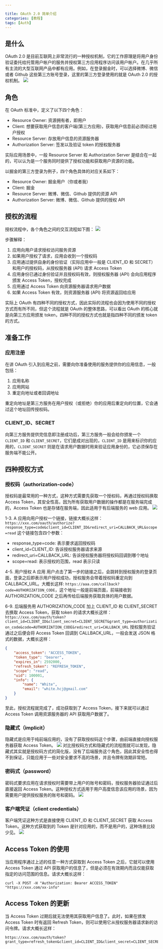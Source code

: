 ```yaml
---

title: OAuth 2.0 简单介绍
categories: [教程]
tags: [Auth]
---
```


## 是什么
OAuth 2.0 是目前互联网上非常流行的一种授权机制，它的工作原理是将用户身份验证委托给托管用户帐户的服务并授权第三方应用程序访问该用户帐户。在几乎所有主流的大型互联网产品中都有应用。例如，在登录掘金时，可以选择微博、微信或者 Github 这些第三方账号登录，这里的第三方登录使用的就是 OAuth 2.0 的授权机制。
![](/assets/post_imgs/oauth2/juejin_login.webp)
<!-- more -->

## 角色
在 OAuth 标准中，定义了以下四个角色：
- Resource Owner: 资源拥有者，即用户
- Client: 想要获取用户信息的客户端(第三方应用)，获取用户信息前必须经过用户授权
- Resource Server: 存放用户信息的资源服务器
- Authorization Server: 签发以及验证 token 的授权服务器

实际应用场景中，一般 Resource Server 和 Authorization Server 是结合在一起的，可以认为是一个服务同时提供了授权功能和获取用户资源的功能。

以掘金的第三方登录为例子，四个角色具体的对应关系如下：
- Resource Owner: 掘金用户（你或者我）
- Client: 掘金
- Resource Server: 微博、微信、Github 提供的资源 API
- Authorization Server: 微博、微信、Github 提供的授权 API  

## 授权的流程
授权流程中，各个角色之间的交互流程如下图：
![](/assets/post_imgs/oauth2/abstract_protocol_flow.webp)

步骤解释：
1. 应用向用户请求授权访问服务资源
2. 如果用户授权了请求，应用会收到一个授权码
3. 应用通过提供自身的身份验证（实际应用中一般是 CLIENT_ID 和 SECRET）和用户的授权码，从授权服务器 (API) 请求 Access Token
4. 应用身份已通过身份验证并且授权码有效，则授权服务器 (API) 会向应用程序颁发 Access Token，授权完成
5. 应用通过 Access Token 向资源服务器请求用户数据
6. 如果 Access Token 有效，则资源服务器 (API) 将资源返回给应用

实际上 OAuth 有四种不同的授权方式，因此实际的流程也会因为使用不同的授权方式而有所不同，但这个流程就是 OAuth 的整体思路，可以看出 OAuth 的核心就是向第三方应用颁发 token，四种不同的授权方式也就是指四种不同的颁发 token 的方式。

## 准备工作
### 应用注册
在讲 OAuth 引入到应用之前，需要向你准备使用的服务提供你的应用信息，一般包括：
1. 应用名称
2. 应用网站
3. 重定向地址或者回调地址

重定向地址是第三方服务在用户授权（或拒绝）你的应用后重定向的位置，它会通过这个地址回传授权码。

### CLIENT_ID、SECRET
向第三方服务提供完信息即注册成功后，第三方服务一般会给你颁发一个 `CLIENT_ID` 和 `CLIENT_SECRET`，它们是成对出现的，`CLIENT_ID` 是用来标识你的应用的，`CLIENT_SECRET` 则是在请求用户数据时用来验证应用身份的，它必须保存在服务端不能公开。

## 四种授权方式
### 授权码（authorization-code）
授权码是最常用的一种方式，这种方式需要先获取一个授权码，再通过授权码换取 Access Token，其安全性高，因为所有获取用户数据的操作都是在服务端完成的，Access Token 也是存储在服务端，因此适用于有后端服务的 web 应用。
![](/assets/post_imgs/oauth2/authorization_code_flow.webp)

1-3. A 应用向用户授权一个链接，链接大概长这样：
`https://xxx.com/oauth/authorize?response_type=code&client_id=CLIENT_ID&redirect_uri=CALLBACK_URL&scope=read`
这个链接包含四个参数：
- response_type=code: 表示要求返回授权码
- client_id=CLIENT_ID: 告诉授权服务器请求来源
- redirect_uri=CALLBACK_URL: 告诉授权服务器将授权码回调到哪个地址
- scope=read: 表示授权的范围，read 表示只读

4-5. 用户授权 A 应用
用户点击了第一步的链接之后，会跳转到授权服务的登录页面，登录之后即表示用户授权成功，授权服务会带着授权码重定向到 CALLBACK_URL。大概长这样:
`https://aaa.com/callback?code=AUTHORIZATION_CODE`，这个地址一般是前端页面，前端接收到 AUTHORIZATION_CODE 之后再传给后端服务获取具体的用户数据。

6-9. 后端服务用 AUTHORIZATION_CODE 加上 CLIENT_ID 和 CLIENT_SECRET 去换取 Access Token，获取 token 的请求大概长这样：
`https://xxx.com/oauth/token?client_id=CLIENT_ID&client_secret=CLIENT_SECRET&grant_type=authorization_code&code=AUTHORIZATION_CODE&redirect_uri=CALLBACK_URL`
授权服务验证通过之后便会将 Access Token 回调到 CALLBACK_URL，一般会发送 JSON 格式的数据，大概长这样：
```json
{
    "access_token": "ACCESS_TOKEN",
    "token_type": "bearer",
    "expires_in": 2592000,
    "refresh_token": "REFRESH_TOKEN",
    "scope": "read",
    "uid": 100001,
    "info": {
        "name": "White",
        "email": "white.hcj@gmail.com"
    }
}
```
至此，授权流程就完成了，成功获取到了 Access Token，接下来就可以通过 Access Token 调用资源服务器的 API 获取用户数据了。

### 隐藏式（implicit）
隐藏式是应用于纯前端应用的，没有了获取授权码这个步骤，由前端直接向授权服务器获取 Access Token。
![](/assets/post_imgs/oauth2/implicit_flow.webp)
对比授权码方式和隐藏式的流程图就可以发现，隐藏式其实就是授权码方式的简化版，没有了后端服务这个角色，因此其安全性也得不到保证，只能应用于一些对安全要求不高的场景，并且令牌有效期非常短。

### 密码式（password）
密码式要求应用在请求授权时需要带上用户的账号和密码，授权服务器验证通过后直接返回 Access Token。这种授权方式适用于用户高度信息该应用的场景，因为需要用户提供授权服务的账号和密码。
![](/assets/post_imgs/oauth2/password_flow.webp)

### 客户端凭证（client credentials）
客户端凭证这种方式是直接使用 CLIENT_ID 和 CLIENT_SECRET 获取 Access Token。这种方式获取到的 Token 是针对应用的，而不是用户的，这种场景比较少见。
![](/assets/post_imgs/oauth2/client_credentials_flow.webp)

## Access Token 的使用
当应用程序通过上述的任意一种方式获取到 Access Token 之后，它就可以使用 Access Token 通过 API 获取用户的信息了，但是必须在有效期内而且仅能获取指定的访问范围的信息。请求大概长这样：
```
curl -X POST -H "Authorization: Bearer ACCESS_TOKEN" "https://xxx.com/xx-info"
```

## Access Token 的更新
当 Access Token 过期后就无法使用其获取用户信息了。此时，如果在颁发 Access Token 时有返回 Refresh Token，则可以使用它从授权服务器请求新的访问令牌。请求大概长这样：
```
https://xxx.com/oauth/token?grant_type=refresh_token&client_id=CLIENT_ID&client_secret=CLIENT_SECRET&refresh_token=REFRESH_TOKEN
```






